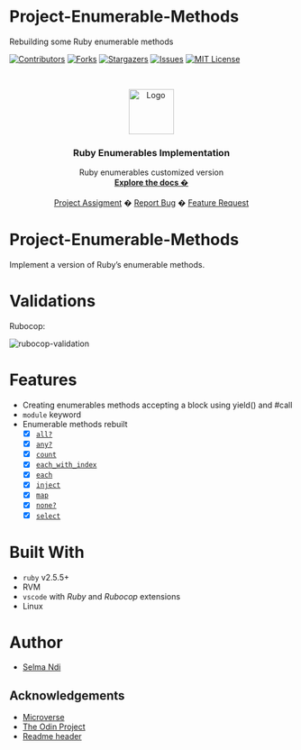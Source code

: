 # Project-Enumerable-Methods
Rebuilding some Ruby enumerable methods


<!-- PROJECT SHIELDS -->
<!--
*** I'm using markdown "reference style" links for readability.
*** Reference links are enclosed in brackets [ ] instead of parentheses ( ).
*** See the bottom of this document for the declaration of the reference variables
*** for contributors-url, forks-url, etc. This is an optional, concise syntax you may use.
*** https://www.markdownguide.org/basic-syntax/#reference-style-links
-->
[![Contributors][contributors-shield]][contributors-url]
[![Forks][forks-shield]][forks-url]
[![Stargazers][stars-shield]][stars-url]
[![Issues][issues-shield]][issues-url]
[![MIT License][license-shield]][license-url]



<!-- PROJECT LOGO -->
<br />
<p align="center">
  <a href="https://www.microverse.org/">
    <img src="doc/microverse.png" alt="Logo" width="80" height="80">
  </a>

  <h3 align="center"> Ruby Enumerables Implementation</h3>

  <p align="center">
    Ruby enumerables customized version
    <br />
    <a href="https://github.com/Datagirlcmr/Enumerable-Methods/tree/features"><strong>Explore the docs �</strong></a>
    <br />
    <br />
    <a href="https://www.theodinproject.com/courses/ruby-programming/lessons/advanced-building-blocks#assignment-2">Project Assigment</a>
    �
    <a href="https://github.com/Datagirlcmr/Enumerable-Methods/issues">Report Bug</a>
    �
    <a href="https://github.com/Datagirlcmr/Enumerable-Methods/issues"> Feature Request</a>
  </p>
</p>

# Project-Enumerable-Methods
Implement a version of Ruby’s enumerable methods.

# Validations

Rubocop: 

![rubocop-validation](doc/rubocop.png)

# Features

* Creating enumerables methods accepting a block using yield() and #call
* `module` keyword
* Enumerable methods rebuilt
    + [x] [`all?`](https://ruby-doc.org/core-2.6.3/Enumerable.html#method-i-all-3F)
    + [x] [`any?`](https://ruby-doc.org/core-2.6.3/Enumerable.html#method-i-none-3F)
    + [x] [`count`](https://ruby-doc.org/core-2.6.3/Enumerable.html#method-i-none-3F)
    + [x] [`each_with_index`](https://ruby-doc.org/core-2.6.3/Enumerable.html#method-i-each_with_index)
    + [x] [`each`]()
    + [x] [`inject`](https://ruby-doc.org/core-2.6.3/Enumerable.html#method-i-inject)
    + [x] [`map`](https://ruby-doc.org/core-2.6.3/Enumerable.html#method-i-map)
    + [x] [`none?`](https://ruby-doc.org/core-2.6.3/Enumerable.html#method-i-none-3F)
    + [x] [`select`](https://ruby-doc.org/core-2.6.3/Enumerable.html#method-i-none-3F)

# Built With

* `ruby` v2.5.5+
* RVM
* `vscode` with _Ruby_ and _Rubocop_ extensions
* Linux

# Author

* [Selma Ndi](https://github.com/Datagirlcmr)

<!--# License

<!--This project is licensed under the MIT License - see the [LICENSE.md](LICENSE.md) file for details 

<!-- ACKNOWLEDGEMENTS -->
## Acknowledgements
* [Microverse](https://www.microverse.org/)
* [The Odin Project](https://www.theodinproject.com/)
* [Readme header](https://github.com/collinsugwu/Microverse201-Enumerable-Methods)




<!-- MARKDOWN LINKS & IMAGES -->
<!-- https://www.markdownguide.org/basic-syntax/#reference-style-links -->
[contributors-shield]: https://img.shields.io/github/contributors/othneildrew/Best-README-Template.svg?style=flat-square
[contributors-url]: https://github.com/Datagirlcmr/Enumerable-Methods/graphs/contributors
[forks-shield]: https://img.shields.io/github/forks/Datagirlcmr/Enumerable-Methods
[forks-url]: https://github.com/Datagirlcmr/Enumerable-Methods/network/members
[stars-shield]: https://img.shields.io/github/stars/Datagirlcmr/Enumerable-Methods
[stars-url]: https://github.com/Datagirlcmr/Enumerable-Methods/stargazers
[issues-shield]: https://img.shields.io/github/issues/Datagirlcmr/Enumerable-Methods
[issues-url]: https://github.com/Datagirlcmr/Enumerable-Methods/issues
[license-shield]: https://img.shields.io/github/license/Datagirlcmr/Enumerable-Methods
[license-url]: https://github.com/Datagirlcmr/Enumerable-Methods/blob/master/LICENSE.txt
